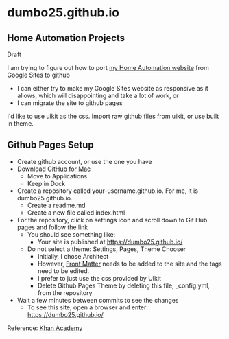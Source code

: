 # dumbo25.github.io
## Home Automation Projects

Draft

I am trying to figure out how to port [my Home Automation website](https://sites.google.com/site/cartwrightraspberrypiprojects/home) from Google Sites to github
* I can either try to make my Google Sites website as responsive as it allows, which will disappointing and take a lot of work, or
* I can migrate the site to github pages

I'd like to use uikit as the css. Import raw github files from uikit, or use built in theme.

## Github Pages Setup
* Create github account, or use the one you have
* Download [GitHub for Mac](http://mac.github.com/)
  * Move to Applications
  * Keep in Dock
* Create a repository called your-username.github.io. For me, it is dumbo25.github.io.
  * Create a readme.md 
  * Create a new file called index.html
* For the repository, click on settings icon and scroll down to Git Hub pages and follow the link
  * You should see something like:
    * Your site is published at https://dumbo25.github.io/
  * Do not select a theme: Settings, Pages, Theme Chooser
    * Initially, I chose Architect
    * However, [Front Matter](https://jekyllrb.com/docs/step-by-step/03-front-matter/) needs to be added to the site and the tags need to be edited. 
    * I prefer to just use the css provided by UIkit
    * Delete Github Pages Theme by deleting this file, _config.yml, from the repository
* Wait a few minutes between commits to see the changes
  * To see this site, open a browser and enter: https://dumbo25.github.io/

Reference: [Khan Academy](https://www.khanacademy.org/computing/computer-programming/html-css/web-development-tools/a/hosting-your-website-on-github)
